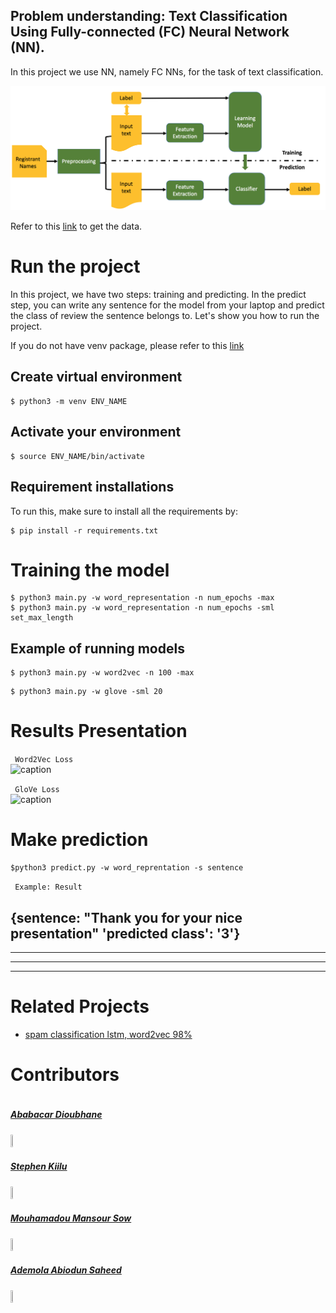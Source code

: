 ## Problem understanding: Text Classification Using Fully-connected (FC) Neural Network (NN).
In this project we use NN, namely FC NNs, for the task of text classification. </br>

<!-- <img src="images/cat.0.jpg" align="center">
<img src="images/dog.0.jpg" align="right"> -->

![](./figures/flow-1.png) 
<!-- <br> -->
Refer to this [link](https://www.kaggle.com/datasets/prakharrathi25/google-play-store-reviews) to get the data.

# Run the project #
In this project, we have two steps: training and predicting. In the predict step, you can write any sentence for the model from your laptop and predict the class of review the sentence belongs to. Let's show you how to run the project.

If you do not have venv package, please refer to this [link](https://linuxize.com/post/how-to-create-python-virtual-environments-on-ubuntu-18-04/)
</br>

## Create virtual environment ##

```
$ python3 -m venv ENV_NAME
```
## Activate your environment ##

```
$ source ENV_NAME/bin/activate
```

## Requirement installations ##
To run this, make sure to install all the requirements by:

```
$ pip install -r requirements.txt 
```
# Training the model #

```
$ python3 main.py -w word_representation -n num_epochs -max 
$ python3 main.py -w word_representation -n num_epochs -sml set_max_length
```
## Example of running models ##

```
$ python3 main.py -w word2vec -n 100 -max
```

```
$ python3 main.py -w glove -sml 20
```

# Results Presentation

``` Word2Vec Loss```  </br>
![caption](./figures/W2V.jpeg) 

``` GloVe Loss```  </br>
![caption](./figures/glove1.jpeg) 

# Make prediction #

```
$python3 predict.py -w word_reprentation -s sentence
```

``` Example: Result```  </br>

{sentence: "Thank you for your nice presentation" 'predicted class': '3'}
---
___

---
___


# Related Projects #

* <a href= 'https://www.kaggle.com/code/preatcher/spam-classification-lstm-word2vec-98/notebook'> spam classification lstm, word2vec 98% </a>



# Contributors #
<div style="display:flex;align-items:center">

<div style="display:flex;align-items:center">
    <div>
        <h5> <a href='..'> Ababacar Dioubhane</a> </h5> <img src="./figures/Aba.jpeg" height= 7% width= 7%>
<div>
    <h5> <a href='.'> Stephen Kiilu </a> </h5> <img src="./figures/stephen.jpeg" height= 7% width= 7%>
    
<div>
    <h5> <a href='.'> Mouhamadou Mansour Sow</a> </h5> <img src="./figures/monsur.jpeg" height= 7% width= 7%>
    
</div>
 <h5> <a href='.'> Ademola Abiodun Saheed</a> </h5> <img src="./figures/IMG_20201220_154414_1.jpg" height= 7% width= 7%>
    
</div>
